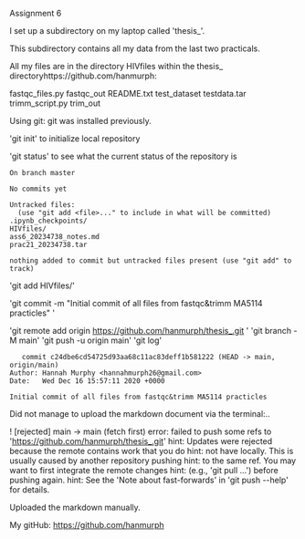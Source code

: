 Assignment 6


I set up a subdirectory on my laptop called 'thesis_'.

This subdirectory contains all my data from the last two practicals. 

All my files are in the directory HIVfiles within the thesis_ directoryhttps://github.com/hanmurph:

fastqc_files.py
fastqc_out
README.txt
test_dataset
testdata.tar
trimm_script.py
trim_out


Using git:
git was installed previously. 

   'git init' to initialize local repository
    
    
   'git status' to see what the current status of the repository is 
    
    On branch master

    No commits yet

    Untracked files:
      (use "git add <file>..." to include in what will be committed)
	.ipynb_checkpoints/
	HIVfiles/
	ass6_20234738_notes.md
	prac21_20234738.tar

    nothing added to commit but untracked files present (use "git add" to track)

   'git add HIVfiles/'
   
   'git commit -m "Initial commit of all files from fastqc&trimm MA5114 practicles" '
   
   'git remote add origin https://github.com/hanmurph/thesis_.git '
   'git branch -M main'
   'git push -u origin main'
   'git log'
   
       commit c24dbe6cd54725d93aa68c11ac83deff1b581222 (HEAD -> main, origin/main)
    Author: Hannah Murphy <hannahmurph26@gmail.com>
    Date:   Wed Dec 16 15:57:11 2020 +0000

    Initial commit of all files from fastqc&trimm MA5114 practicles



Did not manage to upload the markdown document via the terminal:..

 ! [rejected]        main -> main (fetch first)
error: failed to push some refs to 'https://github.com/hanmurph/thesis_.git'
hint: Updates were rejected because the remote contains work that you do
hint: not have locally. This is usually caused by another repository pushing
hint: to the same ref. You may want to first integrate the remote changes
hint: (e.g., 'git pull ...') before pushing again.
hint: See the 'Note about fast-forwards' in 'git push --help' for details.

Uploaded the markdown manually.

My gitHub:  https://github.com/hanmurph
